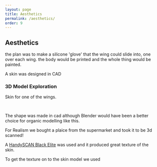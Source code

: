 ```yaml
---
layout: page
title: Aesthetics
permalink: /aesthetics/
order: 9
---
```


## Aesthetics

the plan was to make a silicone 'glove' that the wing could slide into, one over each wing. the body would be printed and the whole thing would be painted.

A skin was designed in CAD

<!-- Add STL model viewer -->
  <div class="col-12">
    <h3>3D Model Exploration</h3>
    <div class="stl-viewer-container">
      <script src="https://embed.github.com/view/3d/Ki-D-Talbot/Ki-D-Talbot.github.io/main/models/skin.stl">
      </script>
    </div>
    <p>Skin for one of the wings.</p>
  </div>
</div>
<br>

The shape was made in cad although Blender would have been a better choice for organic modelling like this.

For Realism we bought a plaice from the supermarket and took it to be 3d scanned!



A [HandySCAN Black Elite](https://www.creaform3d.com/en/products/portable-3d-scanners/portable-3d-scanner-handyscan-3d/technical-specifications) was used and it produced great texture of the skin. 

To get the texture on to the skin model we used 